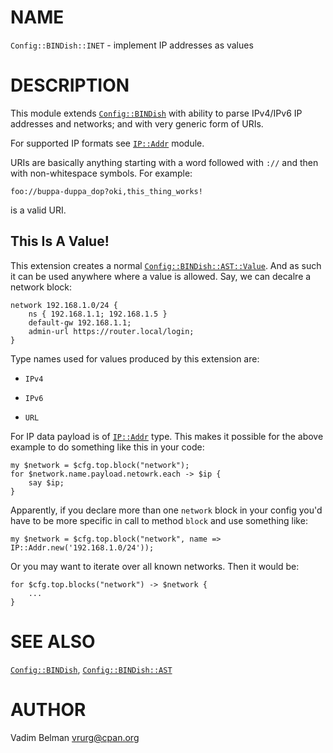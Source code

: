 NAME
====

`Config::BINDish::INET` - implement IP addresses as values

DESCRIPTION
===========

This module extends [`Config::BINDish`](https://github.com/vrurg/raku-Config-BINDish/blob/v0.0.5/docs/md/Config/BINDish.md) with ability to parse IPv4/IPv6 IP addresses and networks; and with very generic form of URIs.

For supported IP formats see [`IP::Addr`](https://modules.raku.org/dist/IP::Addr) module.

URIs are basically anything starting with a word followed with `://` and then with non-whitespace symbols. For example:

    foo://buppa-duppa_dop?oki,this_thing_works!

is a valid URI.

This Is A Value!
----------------

This extension creates a normal [`Config::BINDish::AST::Value`](https://github.com/vrurg/raku-Config-BINDish/blob/v0.0.5/docs/md/Config/BINDish/AST/Value.md). And as such it can be used anywhere where a value is allowed. Say, we can decalre a network block:

    network 192.168.1.0/24 {
        ns { 192.168.1.1; 192.168.1.5 }
        default-gw 192.168.1.1;
        admin-url https://router.local/login;
    }

Type names used for values produced by this extension are:

  * `IPv4`

  * `IPv6`

  * `URL`

For IP data payload is of [`IP::Addr`](https://modules.raku.org/dist/IP::Addr) type. This makes it possible for the above example to do something like this in your code:

    my $network = $cfg.top.block("network");
    for $network.name.payload.netowrk.each -> $ip {
        say $ip;
    }

Apparently, if you declare more than one `network` block in your config you'd have to be more specific in call to method `block` and use something like:

    my $network = $cfg.top.block("network", name => IP::Addr.new('192.168.1.0/24'));

Or you may want to iterate over all known networks. Then it would be:

    for $cfg.top.blocks("network") -> $network {
        ...
    }

SEE ALSO
========

[`Config::BINDish`](https://github.com/vrurg/raku-Config-BINDish/blob/v0.0.5/docs/md/Config/BINDish.md), [`Config::BINDish::AST`](https://github.com/vrurg/raku-Config-BINDish/blob/v0.0.5/docs/md/Config/BINDish/AST.md)

AUTHOR
======

Vadim Belman <vrurg@cpan.org>

